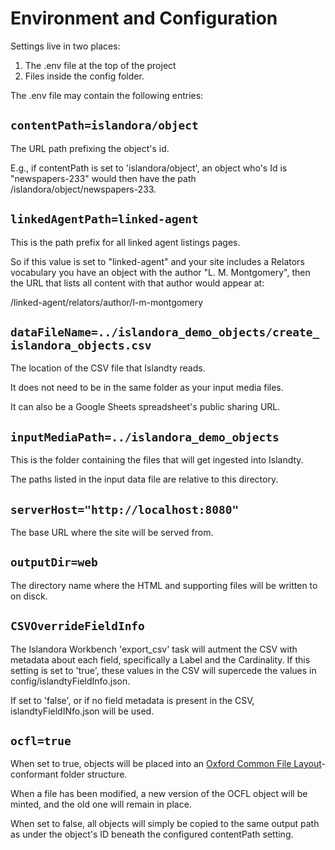 # Environment and Configuration

Settings live in two places:

1. The .env file at the top of the project
2. Files inside the config folder.

The .env file may contain the following entries:

## ```contentPath=islandora/object```

The URL path prefixing the object's id.

E.g., if contentPath is set to 'islandora/object', an object who's Id is "newspapers-233" would
then have the path /islandora/object/newspapers-233.

## ```linkedAgentPath=linked-agent```

This is the path prefix for all linked agent
listings pages.

So if this value is set to "linked-agent" and
your site includes a Relators vocabulary
you have an object with the author "L. M. Montgomery",
then the URL that lists all content
with that author would appear at:

/linked-agent/relators/author/l-m-montgomery

## ```dataFileName=../islandora_demo_objects/create_islandora_objects.csv```

The location of the CSV file that Islandty reads.

It does not need to be in the same folder as your input media files.

It can also be a Google Sheets spreadsheet's public
sharing URL.

## ```inputMediaPath=../islandora_demo_objects```

This is the folder containing
the files that will get ingested into Islandty.

The paths listed in the input data file
are relative to this directory.

## ```serverHost="http://localhost:8080"```

The base URL where the site will be served from.

## ```outputDir=web```

The directory name where the HTML and supporting
files will be written to on disck.


## ```CSVOverrideFieldInfo```

The Islandora Workbench 'export_csv' task will autment the CSV with metadata about each field, specifically a Label and the Cardinality.  If this setting is set to 'true', these values in the CSV will supercede the values in config/islandtyFieldInfo.json.

If set to 'false', or if no field metadata is present in the CSV, islandtyFieldINfo.json will be used.

## ```ocfl=true```

When set to true, objects will be placed into an [Oxford Common File Layout](https://ocfl.io)-conformant folder structure.

When a file has been modified, a new version of the OCFL object
will be minted, and the old one will remain in place.

When set to false, all objects will simply
be copied to the same output path
as under the object's ID beneath the configured
contentPath setting.

